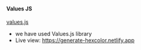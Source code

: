 #### Values JS

[values.js](https://github.com/noeldelgado/values.js)

- we have used Values.js library
- Live view: https://generate-hexcolor.netlify.app
